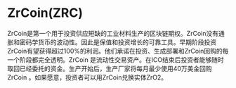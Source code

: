 # 

# ZrCoin(ZRC)

ZrCoin是第一个用于投资供应短缺的工业材料生产的区块链期权。ZrCoin没有通胀和密码学货币的波动性。因此是保值和投资增长的可靠工具。早期阶段投资ZrCoin有望获得超过100%的利润。他们承诺在投资、生成部署和ZrCoin回购的每一个阶段都完全透明。ZrCoin 是流动性交易资产。在ICO结束后投资者能够随时取回已经委托的资金。生产开始后，生产厂家将每月最少使用40万美金回购ZrCoin 。如果愿意，投资者可以用ZrCoin兑换实体ZrO2。


